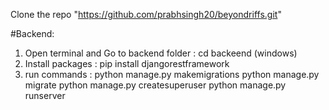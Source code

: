 Clone the repo "https://github.com/prabhsingh20/beyondriffs.git"

#Backend:

1. Open terminal and Go to backend folder : cd backeend (windows)
2. Install packages : pip install djangorestframework 
3. run commands : python manage.py makemigrations 
                  python manage.py migrate 
                  python manage.py createsuperuser
                  python manage.py runserver
                      
